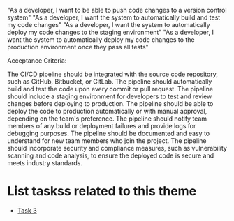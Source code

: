 "As a developer, I want to be able to push code changes to a version control system"
"As a developer, I want the system to automatically build and test my code changes"
"As a developer, I want the system to automatically deploy my code changes to the staging environment"
"As a developer, I want the system to automatically deploy my code changes to the production environment once they pass all tests"

Acceptance Criteria:

The CI/CD pipeline should be integrated with the source code repository, such as GitHub, Bitbucket, or GitLab.
The pipeline should automatically build and test the code upon every commit or pull request.
The pipeline should include a staging environment for developers to test and review changes before deploying to production.
The pipeline should be able to deploy the code to production automatically or with manual approval, depending on the team's preference.
The pipeline should notify team members of any build or deployment failures and provide logs for debugging purposes.
The pipeline should be documented and easy to understand for new team members who join the project.
The pipeline should incorporate security and compliance measures, such as vulnerability scanning and code analysis, to ensure the deployed code is secure and meets industry standards.

# List taskss related to this theme

* [Task 3](documentation/theme_1/initiatives/epics/stories/tasks/task3.md)